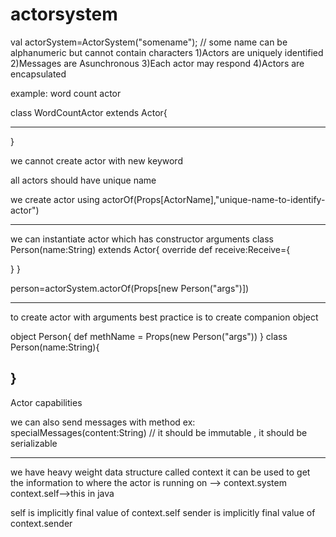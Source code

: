 # actorsystem

val actorSystem=ActorSystem("somename");  // some name can be alphanumeric but cannot contain characters
1)Actors are uniquely identified
2)Messages are Asunchronous
3)Each actor may respond 
4)Actors are encapsulated

example: word count actor

class WordCountActor extends Actor{
****
}

we cannot create actor with new keyword

all actors should have unique name

we create actor using actorOf(Props[ActorName],"unique-name-to-identify-actor")

------------
we can instantiate actor which has constructor arguments 
class Person(name:String) extends Actor{
override def receive:Receive={

}
}

person=actorSystem.actorOf(Props[new Person("args")])

-------------
to create actor with arguments best practice is to create companion object

object Person{
def methName = Props(new Person("args"))
}
class Person(name:String){

}
---------------------------------------
Actor capabilities

we can also send messages with method
ex: specialMessages(content:String)  // it should be immutable , it should be serializable

-----------------------------------
we have heavy weight data structure called context 
it can be used to get the information to where the actor is running on --> context.system 
context.self-->this in java

self is implicitly final value of context.self
sender is implicitly final value of context.sender

